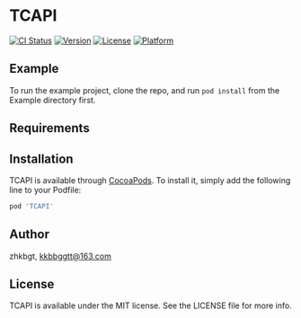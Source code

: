 # TCAPI

[![CI Status](https://img.shields.io/travis/zhkbgt/TCAPI.svg?style=flat)](https://travis-ci.org/zhkbgt/TCAPI)
[![Version](https://img.shields.io/cocoapods/v/TCAPI.svg?style=flat)](https://cocoapods.org/pods/TCAPI)
[![License](https://img.shields.io/cocoapods/l/TCAPI.svg?style=flat)](https://cocoapods.org/pods/TCAPI)
[![Platform](https://img.shields.io/cocoapods/p/TCAPI.svg?style=flat)](https://cocoapods.org/pods/TCAPI)

## Example

To run the example project, clone the repo, and run `pod install` from the Example directory first.

## Requirements

## Installation

TCAPI is available through [CocoaPods](https://cocoapods.org). To install
it, simply add the following line to your Podfile:

```ruby
pod 'TCAPI'
```

## Author

zhkbgt, kkbbggtt@163.com

## License

TCAPI is available under the MIT license. See the LICENSE file for more info.
